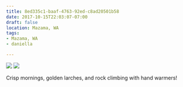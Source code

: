 ```yaml
---
title: 8ed335c1-baaf-4763-92ed-c8ad20501b58
date: 2017-10-15T22:03:07-07:00
draft: false
location: Mazama, WA
tags:
- Mazama, WA
- daniella

---
```



![](https://d17enza3bfujl8.cloudfront.net/DSCF8763.jpg)
![](https://d17enza3bfujl8.cloudfront.net/DSCF8772.jpg)

Crisp mornings, golden larches, and rock climbing with hand warmers!

